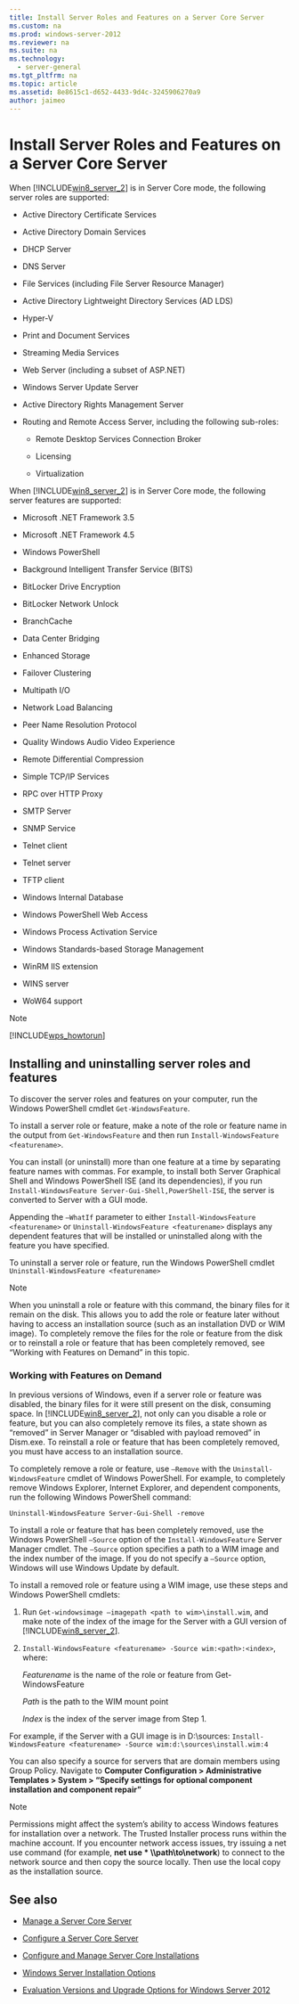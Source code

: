 ```yaml
---
title: Install Server Roles and Features on a Server Core Server
ms.custom: na
ms.prod: windows-server-2012
ms.reviewer: na
ms.suite: na
ms.technology: 
  - server-general
ms.tgt_pltfrm: na
ms.topic: article
ms.assetid: 8e8615c1-d652-4433-9d4c-3245906270a9
author: jaimeo
---
```

# Install Server Roles and Features on a Server Core Server
When [!INCLUDE[win8_server_2](../Token/win8_server_2_md.md)] is in Server Core mode, the following server roles are supported:  
  
-   Active Directory Certificate Services  
  
-   Active Directory Domain Services  
  
-   DHCP Server  
  
-   DNS Server  
  
-   File Services \(including File Server Resource Manager\)  
  
-   Active Directory Lightweight Directory Services \(AD LDS\)  
  
-   Hyper\-V  
  
-   Print and Document Services  
  
-   Streaming Media Services  
  
-   Web Server \(including a subset of ASP.NET\)  
  
-   Windows Server Update Server  
  
-   Active Directory Rights Management Server  
  
-   Routing and Remote Access Server, including the following sub\-roles:  
  
    -   Remote Desktop Services Connection Broker  
  
    -   Licensing  
  
    -   Virtualization  
  
When [!INCLUDE[win8_server_2](../Token/win8_server_2_md.md)] is in Server Core mode, the following server features are supported:  
  
-   Microsoft .NET Framework 3.5  
  
-   Microsoft .NET Framework 4.5  
  
-   Windows PowerShell  
  
-   Background Intelligent Transfer Service \(BITS\)  
  
-   BitLocker Drive Encryption  
  
-   BitLocker Network Unlock  
  
-   BranchCache  
  
-   Data Center Bridging  
  
-   Enhanced Storage  
  
-   Failover Clustering  
  
-   Multipath I\/O  
  
-   Network Load Balancing  
  
-   Peer Name Resolution Protocol  
  
-   Quality Windows Audio Video Experience  
  
-   Remote Differential Compression  
  
-   Simple TCP\/IP Services  
  
-   RPC over HTTP Proxy  
  
-   SMTP Server  
  
-   SNMP Service  
  
-   Telnet client  
  
-   Telnet server  
  
-   TFTP client  
  
-   Windows Internal Database  
  
-   Windows PowerShell Web Access  
  
-   Windows Process Activation Service  
  
-   Windows Standards\-based Storage Management  
  
-   WinRM IIS extension  
  
-   WINS server  
  
-   WoW64 support  
  
> [!NOTE]  
> [!INCLUDE[wps_howtorun](../Token/wps_howtorun_md.md)]  
  
## <a name="BKMK_1.1"></a>Installing and uninstalling server roles and features  
To discover the server roles and features on your computer, run the Windows PowerShell cmdlet `Get-WindowsFeature`.  
  
To install a server role or feature, make a note of the role or feature name in the output from `Get-WindowsFeature` and then run `Install-WindowsFeature <featurename>`.  
  
You can install \(or uninstall\) more than one feature at a time by separating feature names with commas. For example, to install both Server Graphical Shell and Windows PowerShell ISE \(and its dependencies\), if you run `Install-WindowsFeature Server-Gui-Shell,PowerShell-ISE`, the server is converted to Server with a GUI mode.  
  
Appending the `–WhatIf` parameter to either `Install-WindowsFeature <featurename>` or `Uninstall-WindowsFeature <featurename>` displays any dependent features that will be installed or uninstalled along with the feature you have specified.  
  
To uninstall a server role or feature, run the Windows PowerShell cmdlet `Uninstall-WindowsFeature <featurename>`  
  
> [!NOTE]  
> When you uninstall a role or feature with this command, the binary files for it remain on the disk. This allows you to add the role or feature later without having to access an installation source \(such as an installation DVD or WIM image\). To completely remove the files for the role or feature from the disk or to reinstall a role or feature that has been completely removed, see “Working with Features on Demand” in this topic.  
  
### Working with Features on Demand  
In previous versions of Windows, even if a server role or feature was disabled, the binary files for it were still present on the disk, consuming space. In [!INCLUDE[win8_server_2](../Token/win8_server_2_md.md)], not only can you disable a role or feature, but you can also completely remove its files, a state shown as “removed” in Server Manager or “disabled with payload removed” in Dism.exe. To reinstall a role or feature that has been completely removed, you must have access to an installation source.  
  
To completely remove a role or feature, use `–Remove` with the `Uninstall-WindowsFeature` cmdlet of Windows PowerShell. For example, to completely remove Windows Explorer, Internet Explorer, and dependent components, run the following Windows PowerShell command:  
  
`Uninstall-WindowsFeature Server-Gui-Shell -remove`  
  
To install a role or feature that has been completely removed, use the Windows PowerShell `–Source` option of the `Install-WindowsFeature` Server Manager cmdlet. The `–Source` option specifies a path to a WIM image and the index number of the image. If you do not specify a `–Source` option, Windows will use Windows Update by default.  
  
To install a removed role or feature using a WIM image, use these steps and Windows PowerShell cmdlets:  
  
1.  Run `Get-windowsimage –imagepath <path to wim>\install.wim`, and make note of the index of the image for the Server with a GUI version of [!INCLUDE[win8_server_2](../Token/win8_server_2_md.md)].  
  
2.  `Install-WindowsFeature <featurename> -Source wim:<path>:<index>`, where:  
  
    *Featurename* is the name of the role or feature from Get\-WindowsFeature  
  
    *Path* is the path to the WIM mount point  
  
    *Index* is the index of the server image from Step 1.  
  
For example, if the Server with a GUI image is in D:\\sources: `Install-WindowsFeature <featurename> -Source wim:d:\sources\install.wim:4`  
  
You can also specify a source for servers that are domain members using Group Policy. Navigate to **Computer Configuration > Administrative Templates > System > “Specify settings for optional component installation and component repair”**  
  
> [!NOTE]  
> Permissions might affect the system’s ability to access Windows features for installation over a network. The Trusted Installer process runs within the machine account. If you encounter network access issues, try issuing a net use command \(for example, **net use \* \\\\path\\to\\network**\) to connect to the network source and then copy the source locally. Then use the local copy as the installation source.  
  
## <a name="BKMK_Links"></a>See also  
  
-   [Manage a Server Core Server](../Topic/Manage-a-Server-Core-Server.md)  
  
-   [Configure a Server Core Server](../Topic/Configure-a-Server-Core-Server.md)  
  
-   [Configure and Manage Server Core Installations](../Topic/Configure-and-Manage-Server-Core-Installations.md)  
  
-   [Windows Server Installation Options](../Topic/Windows-Server-Installation-Options.md)  
  
-   [Evaluation Versions and Upgrade Options for Windows Server 2012](http://go.microsoft.com/fwlink/?LinkId=260917)  
  
